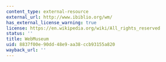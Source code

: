 ```yaml
---
content_type: external-resource
external_url: http://www.ibiblio.org/wm/
has_external_license_warning: true
license: https://en.wikipedia.org/wiki/All_rights_reserved
status: ''
title: WebMuseum
uid: 8837f00e-90dd-48e9-aa38-ccb93155a820
wayback_url: ''
---
```

